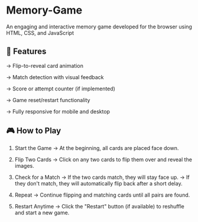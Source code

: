 # Memory-Game
An engaging and interactive memory game developed for the browser using HTML, CSS, and JavaScript

🚀 Features
---
-> Flip-to-reveal card animation
 
-> Match detection with visual feedback
 
-> Score or attempt counter (if implemented)
 
-> Game reset/restart functionality
 
-> Fully responsive for mobile and desktop

🎮 How to Play
---
1. Start the Game
   -> At the beginning, all cards are placed face down.

2. Flip Two Cards
   -> Click on any two cards to flip them over and reveal the images.

3. Check for a Match
   -> If the two cards match, they will stay face up.
   -> If they don't match, they will automatically flip back after a short delay.

4. Repeat
   -> Continue flipping and matching cards until all pairs are found.

5. Restart Anytime
   -> Click the "Restart" button (if available) to reshuffle and start a new game.

